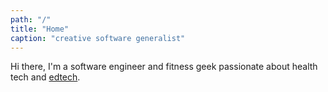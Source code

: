 ```yaml
---
path: "/"
title: "Home"
caption: "creative software generalist"
---
```


Hi there, I'm a software engineer and fitness geek passionate about health tech and [edtech](https://quuly.com/).
